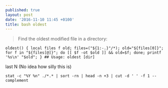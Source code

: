 ```yaml
---
published: true
layout: post
date: '2016-11-10 11:45 +0100'
title: bash oldest
---
```

> Find the oldest modified file in a directory: 

    oldest() { local files f old; files=("${1:-.}"/*); old="${files[0]}"; for f in "${files[@]}"; do [[ $f -ot $old ]] && old=$f; done; printf '%s\n' "$old"; } ## Usage: oldest [dir]
    
last N (No idea how silly this is)

    stat -c "%Y %n" ./*.* | sort -rn | head -n +3 | cut -d ' ' -f 1 --complement
